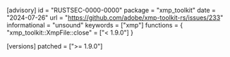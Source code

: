 [advisory]
id = "RUSTSEC-0000-0000"
package = "xmp_toolkit"
date = "2024-07-26"
url = "https://github.com/adobe/xmp-toolkit-rs/issues/233"
informational = "unsound"
keywords = ["xmp"]
functions = { "xmp_toolkit::XmpFile::close" = ["< 1.9.0"] }

[versions]
patched = [">= 1.9.0"]
